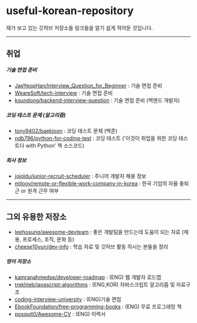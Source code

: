# useful-korean-repository

재가 보고 있는 깃허브 저장소들 링크들을 알기 쉽게 적어둔 것입니다.

---
## 취업
##### 기술 면접 준비
- [JaeYeopHan/Interview_Question_for_Beginner](https://github.com/JaeYeopHan/Interview_Question_for_Beginner) : 기술 면접 준비
- [WeareSoft/tech-interview](https://github.com/WeareSoft/tech-interview) : 기술 면접 준비
- [ksundong/backend-interview-question](https://github.com/ksundong/backend-interview-question) : 기술 면접 준비 (백엔드 개발자)
##### 코딩 테스트 문제 (알고리즘)
- [tony9402/baekjoon](https://github.com/tony9402/baekjoon) : 코딩 테스트 문제 (백준)
- [ndb796/python-for-coding-test](https://github.com/ndb796/python-for-coding-test) : 코딩 테스트 ('이것이 취업을 위한 코딩 테스트다 with Python' 책 소스코드)
##### 회사 정보
- [jojoldu/junior-recruit-scheduler](https://github.com/jojoldu/junior-recruit-scheduler) : 주니어 개발자 채용 정보
- [milooy/remote-or-flexible-work-company-in-korea](https://github.com/milooy/remote-or-flexible-work-company-in-korea) : 한국 기업의 자율 충퇴근 or 원격 근무 여부


---
## 그외 유용한 저장소
- [leehosung/awesome-devteam](https://github.com/leehosung/awesome-devteam) : 좋은 개발팀을 만드는데 도움이 되는 자료 (채용, 프로세스, 조직, 문화 등)
- [cheese10yun/dev-info](https://github.com/cheese10yun/dev-info) : 학습 자료 및 깃허브 활동 하시는 분들을 정리
##### 영어 저장소
- [kamranahmedse/developer-roadmap](https://github.com/kamranahmedse/developer-roadmap) : (ENG) 웹 개발자 로드맵
- [trekhleb/javascript-algorithms](https://github.com/trekhleb/javascript-algorithms) : (ENG,KOR) 자바스크립트 알고리즘 및 자료구조
- [coding-interview-university](https://github.com/jwasham/coding-interview-university) : (ENG)기술 면접
- [EbookFoundation/free-programming-books](https://github.com/EbookFoundation/free-programming-books) : (ENG) 무료 프로그래밍 책
- [posquit0/Awesome-CV](https://github.com/posquit0/Awesome-CV) : (ENG) 이력서
